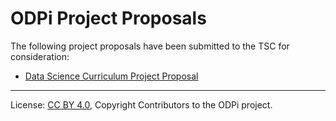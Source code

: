 <!-- SPDX-License-Identifier: CC-BY-4.0 -->
<!-- Copyright Contributors to the ODPi project. -->

# ODPi Project Proposals

The following project proposals have been submitted to the TSC for consideration:

* [Data Science Curriculum Project Proposal](DataScienceCurriculumProjectProposal.md)




----
License: [CC BY 4.0](https://creativecommons.org/licenses/by/4.0/),
Copyright Contributors to the ODPi project.